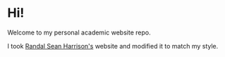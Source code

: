 # Hi! 

Welcome to my personal academic website repo.

I took [Randal Sean Harrison's](https://github.com/randal-sean-harrison/academic-website-template) website and modified it to match my style.
